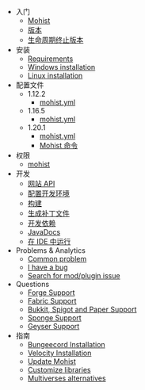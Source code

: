 - 入门
  - [Mohist](/zh-cn/)
  - [版本](/zh-cn/about/versions.md)
  - [生命周期终止版本](/zh-cn/about/end-of-life.md)
- 安装
  - [Requirements](/zh-cn/install/requirements.md)
  - [Windows installation](/zh-cn/install/windows.md)
  - [Linux installation](/zh-cn/install/linux.md)
- 配置文件
  - 1.12.2
    - [mohist.yml](/zh-cn/config/mohist-yml-1.12.2.md)
  - 1.16.5
    - [mohist.yml](/zh-cn/config/mohist-yml-1.16.5.md)
  - 1.20.1
      - [mohist.yml](/zh-cn/config/mohist-yml-1.20.1.md)
    - [Mohist 命令](/zh-cn/config/commands.md)
- 权限
  - [mohist](permission/mohist.md)
- 开发
  - [网站 API](/zh-cn/developer/website-api.md)
  - [配置开发环境](/zh-cn/developer/setup.md)
  - [构建](/zh-cn/developer/build.md)
  - [生成补丁文件](/zh-cn/developer/patches.md)
  - [开发依赖](/zh-cn/developer/dependencies.md)
  - [JavaDocs](/zh-cn/developer/javadocs.md)
  - [在 IDE 中运行](/zh-cn/developer/run-mohist-in-ide.md)
- Problems & Analytics
  - [Common problem](/zh-cn/install/problem.md)
  - [I have a bug](/zh-cn/questions/problem.md)
  - [Search for mod/plugin issue](/zh-cn/questions/modplissue.md)
- Questions
  - [Forge Support](/zh-cn/questions/forge.md)
  - [Fabric Support](/zh-cn/questions/fabric.md)
  - [Bukkit, Spigot and Paper Support](/zh-cn/questions/bukkitspigotpaper.md)
  - [Sponge Support](/zh-cn/questions/sponge.md)
  - [Geyser Support](/zh-cn/questions/geysermc.md)
- 指南
  - [Bungeecord Installation](/zh-cn/tutorials/bungeecord.md)
  - [Velocity Installation](/zh-cn/tutorials/velocity.md)
  - [Update Mohist](/zh-cn/tutorials/update.md)
  - [Customize libraries](/zh-cn/tutorials/customizelibraries.md)
  - [Multiverses alternatives](/zh-cn/tutorials/multiverses.md)
